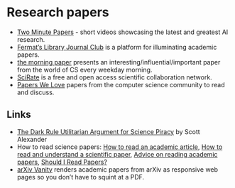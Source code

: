 # Research papers

* [Two Minute Papers](https://www.youtube.com/user/keeroyz) - short videos showcasing the latest and greatest AI research.
* [Fermat’s Library Journal Club](https://fermatslibrary.com/journal_club) is a platform for illuminating academic papers.
* [the morning paper](https://blog.acolyer.org) presents an interesting/influential/important paper from the world of CS every weekday morning.
* [SciRate](https://scirate.com/) is a free and open access scientific collaboration network.
* [Papers We Love](https://github.com/papers-we-love/papers-we-love) papers from the computer science community to read and discuss.

## Links

* [The Dark Rule Utilitarian Argument for Science Piracy](https://slatestarcodex.com/2018/03/19/the-dark-rule-utilitarian-argument-for-science-piracy/) by Scott Alexander
* How to read science papers: [How to read an academic article](http://organizationsandmarkets.com/2010/08/31/how-to-read-an-academic-article/), [How to read and understand a scientific paper](http://violentmetaphors.com/2013/08/25/how-to-read-and-understand-a-scientific-paper-2/), [Advice on reading academic papers](https://www.cc.gatech.edu/~akmassey/posts/2012-02-15-advice-on-reading-academic-papers.html), [Should I Read Papers?](http://michaelrbernste.in/2014/10/21/should-i-read-papers.html)
* [arXiv Vanity](https://www.arxiv-vanity.com/) renders academic papers from arXiv as responsive web pages so you don’t have to squint at a PDF.

